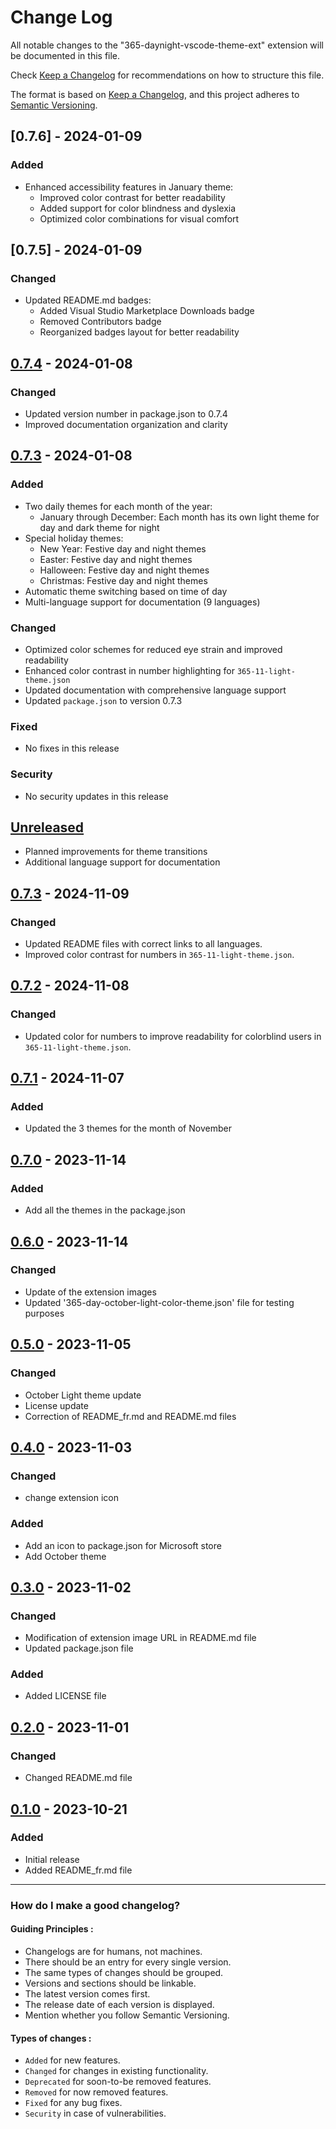 # Change Log

All notable changes to the "365-daynight-vscode-theme-ext" extension will be documented in this file.

Check [Keep a Changelog](http://keepachangelog.com/) for recommendations on how to structure this file.

The format is based on [Keep a Changelog](http://keepachangelog.com/), and this project adheres to [Semantic Versioning](https://semver.org/spec/v2.0.0.html).

## [0.7.6] - 2024-01-09

### Added
- Enhanced accessibility features in January theme:
  - Improved color contrast for better readability
  - Added support for color blindness and dyslexia
  - Optimized color combinations for visual comfort

## [0.7.5] - 2024-01-09

### Changed
- Updated README.md badges:
  - Added Visual Studio Marketplace Downloads badge
  - Removed Contributors badge
  - Reorganized badges layout for better readability

## [0.7.4] - 2024-01-08

### Changed
- Updated version number in package.json to 0.7.4
- Improved documentation organization and clarity

## [0.7.3] - 2024-01-08

### Added
- Two daily themes for each month of the year:
  - January through December: Each month has its own light theme for day and dark theme for night
- Special holiday themes:
   - New Year: Festive day and night themes
   - Easter: Festive day and night themes
   - Halloween: Festive day and night themes
   - Christmas: Festive day and night themes
- Automatic theme switching based on time of day
- Multi-language support for documentation (9 languages)

### Changed
- Optimized color schemes for reduced eye strain and improved readability
- Enhanced color contrast in number highlighting for `365-11-light-theme.json`
- Updated documentation with comprehensive language support
- Updated `package.json` to version 0.7.3

### Fixed
- No fixes in this release

### Security
- No security updates in this release

## [Unreleased]
- Planned improvements for theme transitions
- Additional language support for documentation

## [0.7.3] - 2024-11-09
### Changed
- Updated README files with correct links to all languages.
- Improved color contrast for numbers in `365-11-light-theme.json`.

## [0.7.2] - 2024-11-08
### Changed
- Updated color for numbers to improve readability for colorblind users in `365-11-light-theme.json`.

## [0.7.1] - 2024-11-07
### Added
- Updated the 3 themes for the month of November

## [0.7.0] - 2023-11-14
### Added
- Add all the themes in the package.json

## [0.6.0] - 2023-11-14
### Changed
- Update of the extension images
- Updated '365-day-october-light-color-theme.json' file for testing purposes

## [0.5.0] - 2023-11-05
### Changed
- October Light theme update
- License update
- Correction of README_fr.md and README.md files

## [0.4.0] - 2023-11-03
### Changed
- change extension icon
### Added
- Add an icon to package.json for Microsoft store
- Add October theme

## [0.3.0] - 2023-11-02
### Changed
- Modification of extension image URL in README.md file
- Updated package.json file 
### Added
- Added LICENSE file

## [0.2.0] - 2023-11-01
### Changed
- Changed README.md file

## [0.1.0] - 2023-10-21
### Added
- Initial release
- Added README_fr.md file

[unreleased]: https://github.com/mickaellherminez/365-daynight-vscode-theme-ext/compare/0.7.4...HEAD
[0.7.4]: https://github.com/mickaellherminez/365-daynight-vscode-theme-ext/compare/0.7.3...0.7.4
[0.7.3]: https://github.com/mickaellherminez/365-daynight-vscode-theme-ext/compare/0.7.2...0.7.3
[0.7.2]: https://github.com/mickaellherminez/365-daynight-vscode-theme-ext/compare/0.7.1...0.7.2
[0.7.1]: https://github.com/mickaellherminez/365-daynight-vscode-theme-ext/compare/0.7.0...0.7.1
[0.7.0]: https://github.com/mickaellherminez/365-daynight-vscode-theme-ext/compare/0.6.0...0.7.0
[0.6.0]: https://github.com/mickaellherminez/365-daynight-vscode-theme-ext/compare/0.5.0...0.6.0
[0.5.0]: https://github.com/mickaellherminez/365-daynight-vscode-theme-ext/compare/0.4.0...0.5.0
[0.4.0]: https://github.com/mickaellherminez/365-daynight-vscode-theme-ext/compare/0.3.0...0.4.0
[0.3.0]: https://github.com/mickaellherminez/365-daynight-vscode-theme-ext/compare/0.2.0...0.3.0
[0.2.0]: https://github.com/mickaellherminez/365-daynight-vscode-theme-ext/compare/0.1.0...0.2.0
[0.1.0]: https://github.com/mickaellherminez/365-daynight-vscode-theme-ext/releases/tag/0.1.0

---

### How do I make a good changelog?
#### Guiding Principles :
- Changelogs are for humans, not machines.
- There should be an entry for every single version.
- The same types of changes should be grouped.
- Versions and sections should be linkable.
- The latest version comes first.
- The release date of each version is displayed.
- Mention whether you follow Semantic Versioning.
#### Types of changes :
- `Added` for new features.
- `Changed` for changes in existing functionality.
- `Deprecated` for soon-to-be removed features.
- `Removed` for now removed features.
- `Fixed` for any bug fixes.
- `Security` in case of vulnerabilities.